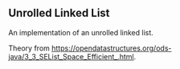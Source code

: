 ## Unrolled Linked List
An implementation of an unrolled linked list.

Theory from https://opendatastructures.org/ods-java/3_3_SEList_Space_Efficient_.html.
